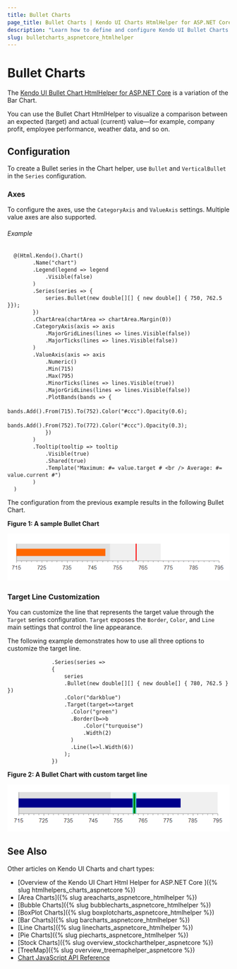 ```yaml
---
title: Bullet Charts
page_title: Bullet Charts | Kendo UI Charts HtmlHelper for ASP.NET Core
description: "Learn how to define and configure Kendo UI Bullet Charts."
slug: bulletcharts_aspnetcore_htmlhelper
---
```


# Bullet Charts

The [Kendo UI Bullet Chart HtmlHelper for ASP.NET Core](https://demos.telerik.com/aspnet-core/bullet-charts/index) is a variation of the Bar Chart.

You can use the Bullet Chart HtmlHelper to visualize a comparison between an expected (target) and actual (current) value&mdash;for example, company profit, employee performance, weather data, and so on.

## Configuration

To create a Bullet series in the Chart helper, use `Bullet` and `VerticalBullet` in the `Series` configuration.

### Axes

To configure the axes, use the `CategoryAxis` and `ValueAxis` settings. Multiple value axes are also supported.

###### Example

      @(Html.Kendo().Chart()
            .Name("chart")
            .Legend(legend => legend
                .Visible(false)
            )
            .Series(series => {
                series.Bullet(new double[][] { new double[] { 750, 762.5 }});
            })
            .ChartArea(chartArea => chartArea.Margin(0))
            .CategoryAxis(axis => axis
                .MajorGridLines(lines => lines.Visible(false))
                .MajorTicks(lines => lines.Visible(false))
            )
            .ValueAxis(axis => axis
                .Numeric()
                .Min(715)
                .Max(795)
                .MinorTicks(lines => lines.Visible(true))
                .MajorGridLines(lines => lines.Visible(false))
                .PlotBands(bands => {
                    bands.Add().From(715).To(752).Color("#ccc").Opacity(0.6);
                    bands.Add().From(752).To(772).Color("#ccc").Opacity(0.3);
                })
            )
            .Tooltip(tooltip => tooltip
                .Visible(true)
                .Shared(true)
                .Template("Maximum: #= value.target # <br /> Average: #= value.current #")
            )
      )


The configuration from the previous example results in the following Bullet Chart.

**Figure 1: A sample Bullet Chart**

![Bullet Chart](images/chart-bullet.png)

### Target Line Customization

You can customize the line that represents the target value through the `Target` series configuration. `Target` exposes the `Border`, `Color`, and `Line` main settings that control the line appearance.

The following example demonstrates how to use all three options to customize the target line.

```
              .Series(series =>
              {
                  series
                  .Bullet(new double[][] { new double[] { 780, 762.5 } })
                  .Color("darkblue")
                  .Target(target=>target
                    .Color("green")
                    .Border(b=>b
                        .Color("turquoise")
                        .Width(2)
                    )
                    .Line(l=>l.Width(6))
                  );
              })
```

**Figure 2: A Bullet Chart with custom target line**

![Bullet Chart with Custom Line](images/chart-bullet-target.png)

## See Also

Other articles on Kendo UI Charts and chart types:

* [Overview of the Kendo UI Chart Html Helper for ASP.NET Core ]({% slug htmlhelpers_charts_aspnetcore %})
* [Area Charts]({% slug areacharts_aspnetcore_htmlhelper %})
* [Bubble Charts]({% slug bubblecharts_aspnetcore_htmlhelper %})
* [BoxPlot Charts]({% slug boxplotcharts_aspnetcore_htmlhelper %})
* [Bar Charts]({% slug barcharts_aspnetcore_htmlhelper %})
* [Line Charts]({% slug linecharts_aspnetcore_htmlhelper %})
* [Pie Charts]({% slug piecharts_aspnetcore_htmlhelper %})
* [Stock Charts]({% slug overview_stockcharthelper_aspnetcore %})
* [TreeMap]({% slug overview_treemaphelper_aspnetcore %})
* [Chart JavaScript API Reference](https://docs.telerik.com/kendo-ui/api/javascript/dataviz/ui/chart)

